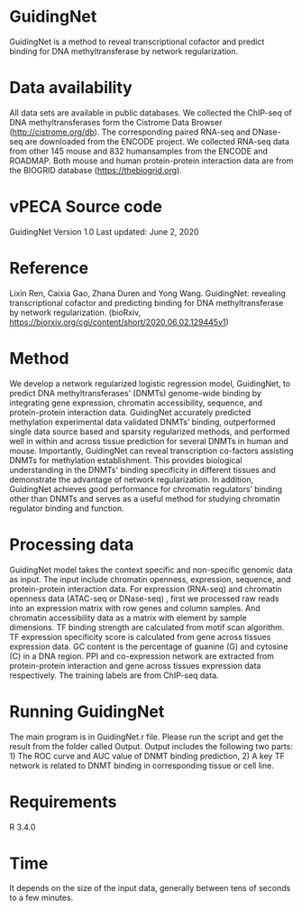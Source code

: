 GuidingNet
=========
GuidingNet is a method to reveal transcriptional cofactor and predict binding for DNA methyltransferase by network regularization.

Data availability
====
All data sets are available in public databases. We collected the ChIP-seq of DNA methyltransferases form the Cistrome Data Browser (http://cistrome.org/db). The corresponding paired RNA-seq and DNase-seq are downloaded from the ENCODE project. We collected RNA-seq data from other 145 mouse and 832 humansamples from the ENCODE and ROADMAP. Both mouse and human protein-protein interaction data are from the BIOGRID database (https://thebiogrid.org). 

vPECA Source code
================
GuidingNet
Version 1.0 Last updated: June 2, 2020

Reference
=
Lixin Ren, Caixia Gao, Zhana Duren and Yong Wang. GuidingNet: revealing transcriptional cofactor and predicting binding for DNA methyltransferase by network regularization. (bioRxiv, https://biorxiv.org/cgi/content/short/2020.06.02.129445v1)

Method
=
We develop a network regularized logistic regression model, GuidingNet, to predict DNA methyltransferases’ (DNMTs) genome-wide binding by integrating gene expression, chromatin accessibility, sequence, and protein-protein interaction data. GuidingNet accurately predicted methylation experimental data validated DNMTs’ binding, outperformed single data source based and sparsity regularized methods, and performed well in within and across tissue prediction for several DNMTs in human and mouse. Importantly, GuidingNet can reveal transcription co-factors assisting DNMTs for methylation establishment. This provides biological understanding in the DNMTs' binding specificity in different tissues and demonstrate the advantage of network regularization. In addition, GuidingNet achieves good performance for chromatin regulators’ binding other than DNMTs and serves as a useful method for studying chromatin regulator binding and function.

Processing data
=
GuidingNet model takes the context specific and non-specific genomic data as input. The input include chromatin openness, expression, sequence, and protein-protein interaction data. For expression (RNA-seq) and chromatin openness data (ATAC-seq or DNase-seq) , first we processed raw reads into an expression matrix with row genes and column samples. And chromatin accessibility data as a matrix with element by sample dimensions. TF binding strength are calculated from motif scan algorithm. TF expression specificity score is calculated from gene across tissues expression data. GC content is the percentage of guanine (G) and cytosine (C) in a DNA region. PPI and co-expression network are extracted from protein-protein interaction and gene across tissues expression data respectively. The training labels are from ChIP-seq data.

Running GuidingNet
=
The main program is in GuidingNet.r file. Please run the script and get the result from the folder called Output. Output includes the following two parts: 1) The ROC curve and AUC value of DNMT binding prediction, 2) A key TF network is related to DNMT binding in corresponding tissue or cell line.

Requirements
=
R 3.4.0

Time
=
It depends on the size of the input data, generally between tens of seconds to a few minutes.

